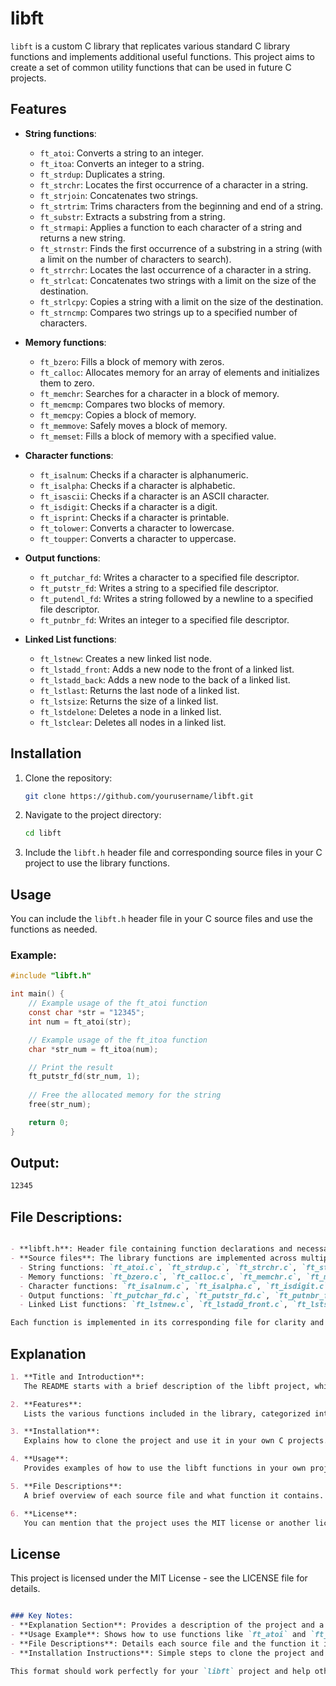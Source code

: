 # libft

`libft` is a custom C library that replicates various standard C library functions and implements additional useful functions. This project aims to create a set of common utility functions that can be used in future C projects.

## Features

- **String functions**:
  - `ft_atoi`: Converts a string to an integer.
  - `ft_itoa`: Converts an integer to a string.
  - `ft_strdup`: Duplicates a string.
  - `ft_strchr`: Locates the first occurrence of a character in a string.
  - `ft_strjoin`: Concatenates two strings.
  - `ft_strtrim`: Trims characters from the beginning and end of a string.
  - `ft_substr`: Extracts a substring from a string.
  - `ft_strmapi`: Applies a function to each character of a string and returns a new string.
  - `ft_strnstr`: Finds the first occurrence of a substring in a string (with a limit on the number of characters to search).
  - `ft_strrchr`: Locates the last occurrence of a character in a string.
  - `ft_strlcat`: Concatenates two strings with a limit on the size of the destination.
  - `ft_strlcpy`: Copies a string with a limit on the size of the destination.
  - `ft_strncmp`: Compares two strings up to a specified number of characters.

- **Memory functions**:
  - `ft_bzero`: Fills a block of memory with zeros.
  - `ft_calloc`: Allocates memory for an array of elements and initializes them to zero.
  - `ft_memchr`: Searches for a character in a block of memory.
  - `ft_memcmp`: Compares two blocks of memory.
  - `ft_memcpy`: Copies a block of memory.
  - `ft_memmove`: Safely moves a block of memory.
  - `ft_memset`: Fills a block of memory with a specified value.

- **Character functions**:
  - `ft_isalnum`: Checks if a character is alphanumeric.
  - `ft_isalpha`: Checks if a character is alphabetic.
  - `ft_isascii`: Checks if a character is an ASCII character.
  - `ft_isdigit`: Checks if a character is a digit.
  - `ft_isprint`: Checks if a character is printable.
  - `ft_tolower`: Converts a character to lowercase.
  - `ft_toupper`: Converts a character to uppercase.

- **Output functions**:
  - `ft_putchar_fd`: Writes a character to a specified file descriptor.
  - `ft_putstr_fd`: Writes a string to a specified file descriptor.
  - `ft_putendl_fd`: Writes a string followed by a newline to a specified file descriptor.
  - `ft_putnbr_fd`: Writes an integer to a specified file descriptor.

- **Linked List functions**:
  - `ft_lstnew`: Creates a new linked list node.
  - `ft_lstadd_front`: Adds a new node to the front of a linked list.
  - `ft_lstadd_back`: Adds a new node to the back of a linked list.
  - `ft_lstlast`: Returns the last node of a linked list.
  - `ft_lstsize`: Returns the size of a linked list.
  - `ft_lstdelone`: Deletes a node in a linked list.
  - `ft_lstclear`: Deletes all nodes in a linked list.

## Installation

1. Clone the repository:
    ```bash
    git clone https://github.com/yourusername/libft.git
    ```

2. Navigate to the project directory:
    ```bash
    cd libft
    ```

3. Include the `libft.h` header file and corresponding source files in your C project to use the library functions.

## Usage

You can include the `libft.h` header file in your C source files and use the functions as needed.

### Example:
```c
#include "libft.h"

int main() {
    // Example usage of the ft_atoi function
    const char *str = "12345";
    int num = ft_atoi(str);

    // Example usage of the ft_itoa function
    char *str_num = ft_itoa(num);

    // Print the result
    ft_putstr_fd(str_num, 1);
    
    // Free the allocated memory for the string
    free(str_num);

    return 0;
}
```
## Output:
```bash
12345
```
## File Descriptions:
```markdown

- **libft.h**: Header file containing function declarations and necessary imports.
- **Source files**: The library functions are implemented across multiple source files:
  - String functions: `ft_atoi.c`, `ft_strdup.c`, `ft_strchr.c`, `ft_strjoin.c`, `ft_substr.c`, `ft_strtrim.c`, etc.
  - Memory functions: `ft_bzero.c`, `ft_calloc.c`, `ft_memchr.c`, `ft_memcmp.c`, `ft_memcpy.c`, etc.
  - Character functions: `ft_isalnum.c`, `ft_isalpha.c`, `ft_isdigit.c`, `ft_tolower.c`, `ft_toupper.c`, etc.
  - Output functions: `ft_putchar_fd.c`, `ft_putstr_fd.c`, `ft_putnbr_fd.c`, `ft_putendl_fd.c`.
  - Linked List functions: `ft_lstnew.c`, `ft_lstadd_front.c`, `ft_lstsize.c`, `ft_lstclear.c`, etc.

Each function is implemented in its corresponding file for clarity and modularity.
```
## Explanation
```markdown 
1. **Title and Introduction**:  
   The README starts with a brief description of the libft project, which includes implementing a variety of commonly used functions that will be useful for future C projects.

2. **Features**:  
   Lists the various functions included in the library, categorized into string functions, memory functions, character functions, output functions, and linked list functions.

3. **Installation**:  
   Explains how to clone the project and use it in your own C projects.

4. **Usage**:  
   Provides examples of how to use the libft functions in your own projects.

5. **File Descriptions**:  
   A brief overview of each source file and what function it contains.

6. **License**:  
   You can mention that the project uses the MIT license or another license of your choice.
```


## License
This project is licensed under the MIT License - see the LICENSE file for details.
```markdown

### Key Notes:
- **Explanation Section**: Provides a description of the project and a brief overview of how the library is organized.
- **Usage Example**: Shows how to use functions like `ft_atoi` and `ft_itoa`.
- **File Descriptions**: Details each source file and the function it implements for clarity.
- **Installation Instructions**: Simple steps to clone the project and integrate it into a C project.

This format should work perfectly for your `libft` project and help others (or yourself) understand how to use it efficiently!
```




